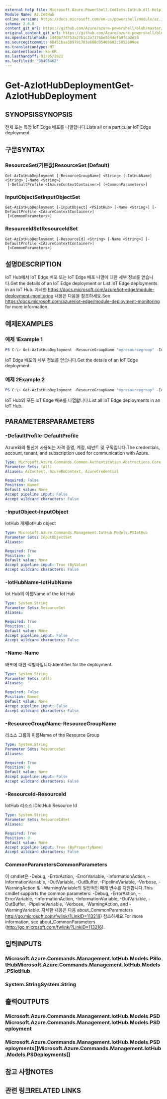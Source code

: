 ```yaml
---
external help file: Microsoft.Azure.PowerShell.Cmdlets.IotHub.dll-Help.xml
Module Name: Az.IotHub
online version: https://docs.microsoft.com/en-us/powershell/module/az.iothub/get-aziothubdeployment
schema: 2.0.0
content_git_url: https://github.com/Azure/azure-powershell/blob/master/src/IotHub/IotHub/help/Get-AzIotHubDeployment.md
original_content_git_url: https://github.com/Azure/azure-powershell/blob/master/src/IotHub/IotHub/help/Get-AzIotHubDeployment.md
ms.openlocfilehash: 1440b77d753a27b1c2a7176be5b44ef69fca2e50
ms.sourcegitcommit: 68451baa389791703e666d95469602c5652609ee
ms.translationtype: MT
ms.contentlocale: ko-KR
ms.lasthandoff: 01/05/2021
ms.locfileid: "98495462"
---
```

# <span data-ttu-id="57654-101">Get-AzIotHubDeployment</span><span class="sxs-lookup"><span data-stu-id="57654-101">Get-AzIotHubDeployment</span></span>

## <span data-ttu-id="57654-102">SYNOPSIS</span><span class="sxs-lookup"><span data-stu-id="57654-102">SYNOPSIS</span></span>
<span data-ttu-id="57654-103">전체 또는 특정 IoT Edge 배포를 나열합니다.</span><span class="sxs-lookup"><span data-stu-id="57654-103">Lists all or a particular IoT Edge deployment.</span></span>

## <span data-ttu-id="57654-104">구문</span><span class="sxs-lookup"><span data-stu-id="57654-104">SYNTAX</span></span>

### <span data-ttu-id="57654-105">ResourceSet(기본값)</span><span class="sxs-lookup"><span data-stu-id="57654-105">ResourceSet (Default)</span></span>
```
Get-AzIotHubDeployment [-ResourceGroupName] <String> [-IotHubName] <String> [-Name <String>]
 [-DefaultProfile <IAzureContextContainer>] [<CommonParameters>]
```

### <span data-ttu-id="57654-106">InputObjectSet</span><span class="sxs-lookup"><span data-stu-id="57654-106">InputObjectSet</span></span>
```
Get-AzIotHubDeployment [-InputObject] <PSIotHub> [-Name <String>] [-DefaultProfile <IAzureContextContainer>]
 [<CommonParameters>]
```

### <span data-ttu-id="57654-107">ResourceIdSet</span><span class="sxs-lookup"><span data-stu-id="57654-107">ResourceIdSet</span></span>
```
Get-AzIotHubDeployment [-ResourceId] <String> [-Name <String>] [-DefaultProfile <IAzureContextContainer>]
 [<CommonParameters>]
```

## <span data-ttu-id="57654-108">설명</span><span class="sxs-lookup"><span data-stu-id="57654-108">DESCRIPTION</span></span>
<span data-ttu-id="57654-109">IoT Hub에서 IoT Edge 배포 또는 IoT Edge 배포 나열에 대한 세부 정보를 얻습니다.</span><span class="sxs-lookup"><span data-stu-id="57654-109">Get the details of an IoT Edge deployment or List IoT Edge deployments in an IoT Hub.</span></span>
<span data-ttu-id="57654-110">자세한 https://docs.microsoft.com/azure/iot-edge/module-deployment-monitoring 내용은 다음을 참조하세요.</span><span class="sxs-lookup"><span data-stu-id="57654-110">See https://docs.microsoft.com/azure/iot-edge/module-deployment-monitoring for more information.</span></span>

## <span data-ttu-id="57654-111">예제</span><span class="sxs-lookup"><span data-stu-id="57654-111">EXAMPLES</span></span>

### <span data-ttu-id="57654-112">예제 1</span><span class="sxs-lookup"><span data-stu-id="57654-112">Example 1</span></span>
```powershell
PS C:\> Get-AzIotHubDeployment -ResourceGroupName "myresourcegroup" -IotHubName "myiothub" -Name "deploy1"
```

<span data-ttu-id="57654-113">IoT Edge 배포의 세부 정보를 얻습니다.</span><span class="sxs-lookup"><span data-stu-id="57654-113">Get the details of an IoT Edge deployment.</span></span>

### <span data-ttu-id="57654-114">예제 2</span><span class="sxs-lookup"><span data-stu-id="57654-114">Example 2</span></span>
```powershell
PS C:\> Get-AzIotHubDeployment -ResourceGroupName "myresourcegroup" -IotHubName "myiothub"
```

<span data-ttu-id="57654-115">IoT Hub의 모든 IoT Edge 배포를 나열합니다.</span><span class="sxs-lookup"><span data-stu-id="57654-115">List all IoT Edge deployments in an IoT Hub.</span></span>

## <span data-ttu-id="57654-116">PARAMETERS</span><span class="sxs-lookup"><span data-stu-id="57654-116">PARAMETERS</span></span>

### <span data-ttu-id="57654-117">-DefaultProfile</span><span class="sxs-lookup"><span data-stu-id="57654-117">-DefaultProfile</span></span>
<span data-ttu-id="57654-118">Azure와의 통신에 사용되는 자격 증명, 계정, 테넌트 및 구독입니다.</span><span class="sxs-lookup"><span data-stu-id="57654-118">The credentials, account, tenant, and subscription used for communication with Azure.</span></span>

```yaml
Type: Microsoft.Azure.Commands.Common.Authentication.Abstractions.Core.IAzureContextContainer
Parameter Sets: (All)
Aliases: AzContext, AzureRmContext, AzureCredential

Required: False
Position: Named
Default value: None
Accept pipeline input: False
Accept wildcard characters: False
```

### <span data-ttu-id="57654-119">-InputObject</span><span class="sxs-lookup"><span data-stu-id="57654-119">-InputObject</span></span>
<span data-ttu-id="57654-120">IotHub 개체</span><span class="sxs-lookup"><span data-stu-id="57654-120">IotHub object</span></span>

```yaml
Type: Microsoft.Azure.Commands.Management.IotHub.Models.PSIotHub
Parameter Sets: InputObjectSet
Aliases:

Required: True
Position: 0
Default value: None
Accept pipeline input: True (ByValue)
Accept wildcard characters: False
```

### <span data-ttu-id="57654-121">-IotHubName</span><span class="sxs-lookup"><span data-stu-id="57654-121">-IotHubName</span></span>
<span data-ttu-id="57654-122">Iot Hub의 이름</span><span class="sxs-lookup"><span data-stu-id="57654-122">Name of the Iot Hub</span></span>

```yaml
Type: System.String
Parameter Sets: ResourceSet
Aliases:

Required: True
Position: 1
Default value: None
Accept pipeline input: False
Accept wildcard characters: False
```

### <span data-ttu-id="57654-123">-Name</span><span class="sxs-lookup"><span data-stu-id="57654-123">-Name</span></span>
<span data-ttu-id="57654-124">배포에 대한 식별자입니다.</span><span class="sxs-lookup"><span data-stu-id="57654-124">Identifier for the deployment.</span></span>

```yaml
Type: System.String
Parameter Sets: (All)
Aliases:

Required: False
Position: Named
Default value: None
Accept pipeline input: False
Accept wildcard characters: False
```

### <span data-ttu-id="57654-125">-ResourceGroupName</span><span class="sxs-lookup"><span data-stu-id="57654-125">-ResourceGroupName</span></span>
<span data-ttu-id="57654-126">리소스 그룹의 이름</span><span class="sxs-lookup"><span data-stu-id="57654-126">Name of the Resource Group</span></span>

```yaml
Type: System.String
Parameter Sets: ResourceSet
Aliases:

Required: True
Position: 0
Default value: None
Accept pipeline input: False
Accept wildcard characters: False
```

### <span data-ttu-id="57654-127">-ResourceId</span><span class="sxs-lookup"><span data-stu-id="57654-127">-ResourceId</span></span>
<span data-ttu-id="57654-128">IotHub 리소스 ID</span><span class="sxs-lookup"><span data-stu-id="57654-128">IotHub Resource Id</span></span>

```yaml
Type: System.String
Parameter Sets: ResourceIdSet
Aliases:

Required: True
Position: 0
Default value: None
Accept pipeline input: True (ByPropertyName)
Accept wildcard characters: False
```

### <span data-ttu-id="57654-129">CommonParameters</span><span class="sxs-lookup"><span data-stu-id="57654-129">CommonParameters</span></span>
<span data-ttu-id="57654-130">이 cmdlet은 -Debug, -ErrorAction, -ErrorVariable, -InformationAction, -InformationVariable, -OutVariable, -OutBuffer, -PipelineVariable, -Verbose, -WarningAction 및 -WarningVariable의 일반적인 매개 변수를 지원합니다.</span><span class="sxs-lookup"><span data-stu-id="57654-130">This cmdlet supports the common parameters: -Debug, -ErrorAction, -ErrorVariable, -InformationAction, -InformationVariable, -OutVariable, -OutBuffer, -PipelineVariable, -Verbose, -WarningAction, and -WarningVariable.</span></span> <span data-ttu-id="57654-131">자세한 내용은 다음 about_CommonParameters http://go.microsoft.com/fwlink/?LinkID=113216) 참조하세요.</span><span class="sxs-lookup"><span data-stu-id="57654-131">For more information, see about_CommonParameters (http://go.microsoft.com/fwlink/?LinkID=113216).</span></span>

## <span data-ttu-id="57654-132">입력</span><span class="sxs-lookup"><span data-stu-id="57654-132">INPUTS</span></span>

### <span data-ttu-id="57654-133">Microsoft.Azure.Commands.Management.IotHub.Models.PSIotHub</span><span class="sxs-lookup"><span data-stu-id="57654-133">Microsoft.Azure.Commands.Management.IotHub.Models.PSIotHub</span></span>

### <span data-ttu-id="57654-134">System.String</span><span class="sxs-lookup"><span data-stu-id="57654-134">System.String</span></span>

## <span data-ttu-id="57654-135">출력</span><span class="sxs-lookup"><span data-stu-id="57654-135">OUTPUTS</span></span>

### <span data-ttu-id="57654-136">Microsoft.Azure.Commands.Management.IotHub.Models.PSD</span><span class="sxs-lookup"><span data-stu-id="57654-136">Microsoft.Azure.Commands.Management.IotHub.Models.PSDeployment</span></span>

### <span data-ttu-id="57654-137">Microsoft.Azure.Commands.Management.IotHub.Models.PSDeployments[]</span><span class="sxs-lookup"><span data-stu-id="57654-137">Microsoft.Azure.Commands.Management.IotHub.Models.PSDeployments[]</span></span>

## <span data-ttu-id="57654-138">참고 사항</span><span class="sxs-lookup"><span data-stu-id="57654-138">NOTES</span></span>

## <span data-ttu-id="57654-139">관련 링크</span><span class="sxs-lookup"><span data-stu-id="57654-139">RELATED LINKS</span></span>
